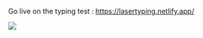 Go live on the typing test : https://lasertyping.netlify.app/




<code><img src="https://raw.githubusercontent.com/arjun-sudo/TypingTest/master/assets/img.png"></code>

